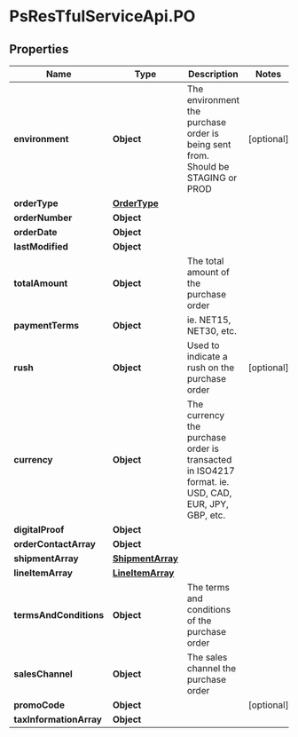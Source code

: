 # PsResTfulServiceApi.PO

## Properties
Name | Type | Description | Notes
------------ | ------------- | ------------- | -------------
**environment** | **Object** | The environment the purchase order is being sent from. Should be STAGING or PROD | [optional] 
**orderType** | [**OrderType**](OrderType.md) |  | 
**orderNumber** | **Object** |  | 
**orderDate** | **Object** |  | 
**lastModified** | **Object** |  | 
**totalAmount** | **Object** | The total amount of the purchase order | 
**paymentTerms** | **Object** | ie. NET15, NET30, etc. | 
**rush** | **Object** | Used to indicate a rush on the purchase order | [optional] 
**currency** | **Object** | The currency the purchase order is transacted in ISO4217 format. ie. USD, CAD, EUR, JPY, GBP, etc. | 
**digitalProof** | **Object** |  | 
**orderContactArray** | **Object** |  | 
**shipmentArray** | [**ShipmentArray**](ShipmentArray.md) |  | 
**lineItemArray** | [**LineItemArray**](LineItemArray.md) |  | 
**termsAndConditions** | **Object** | The terms and conditions of the purchase order | 
**salesChannel** | **Object** | The sales channel the purchase order | 
**promoCode** | **Object** |  | [optional] 
**taxInformationArray** | **Object** |  | 
